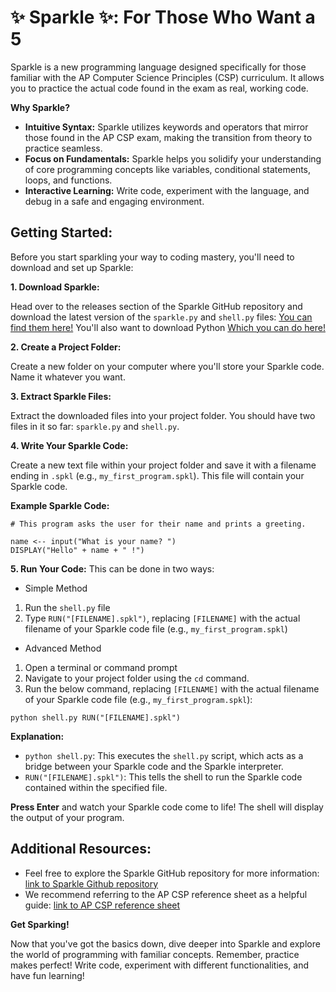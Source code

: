 # ✨ Sparkle ✨: For Those Who Want a 5

Sparkle is a new programming language designed specifically for those familiar with the AP Computer Science Principles (CSP) curriculum. It allows you to practice the actual code found in the exam as real, working code. 

**Why Sparkle?**

* **Intuitive Syntax:** Sparkle utilizes keywords and operators that mirror those found in the AP CSP exam, making the transition from theory to practice seamless.
* **Focus on Fundamentals:** Sparkle helps you solidify your understanding of core programming concepts like variables, conditional statements, loops, and functions.
* **Interactive Learning:** Write code, experiment with the language, and debug in a safe and engaging environment.

## **Getting Started:**

Before you start sparkling your way to coding mastery, you'll need to download and set up Sparkle: 

**1. Download Sparkle:**

Head over to the releases section of the Sparkle GitHub repository and download the latest version of the `sparkle.py` and `shell.py` files: [You can find them here!](https://github.com/matthewl580/Sparkle)
You'll also want to download Python [Which you can do here!](https://www.python.org/downloads/)

**2. Create a Project Folder:**

Create a new folder on your computer where you'll store your Sparkle code. Name it whatever you want.

**3. Extract Sparkle Files:**

Extract the downloaded  files into your project folder. You should have two files in it so far: `sparkle.py` and `shell.py`.

**4. Write Your Sparkle Code:**

Create a new text file within your project folder and save it with a filename ending in `.spkl` (e.g., `my_first_program.spkl`). This file will contain your Sparkle code.

**Example Sparkle Code:**

```sparkle
# This program asks the user for their name and prints a greeting.

name <-- input("What is your name? ")
DISPLAY("Hello" + name + " !")
```

**5. Run Your Code:**
This can be done in two ways:
- Simple Method
1. Run the `shell.py` file
2. Type `RUN("[FILENAME].spkl")`, replacing `[FILENAME]` with the actual filename of your Sparkle code file (e.g., `my_first_program.spkl`)

- Advanced Method
1. Open a terminal or command prompt
2. Navigate to your project folder using the `cd` command.
3. Run the below command, replacing `[FILENAME]` with the actual filename of your Sparkle code file (e.g., `my_first_program.spkl`):

```
python shell.py RUN("[FILENAME].spkl")
```

**Explanation:**

* `python shell.py`: This executes the `shell.py` script, which acts as a bridge between your Sparkle code and the Sparkle interpreter.
* `RUN("[FILENAME].spkl")`: This tells the shell to run the Sparkle code contained within the specified file.

**Press Enter** and watch your Sparkle code come to life! The shell will display the output of your program.

## **Additional Resources:**

* Feel free to explore the Sparkle GitHub repository for more information: [link to Sparkle Github repository](https://github.com/matthewl580/Sparkle)
* We recommend referring to the AP CSP reference sheet as a helpful guide: [link to AP CSP reference sheet](https://apcentral.collegeboard.org/media/pdf/ap-computer-science-principles-exam-reference-sheet.pdf)

**Get Sparking!**

Now that you've got the basics down, dive deeper into Sparkle and explore the world of programming with familiar concepts. Remember, practice makes perfect! Write code, experiment with different functionalities, and have fun learning! 
